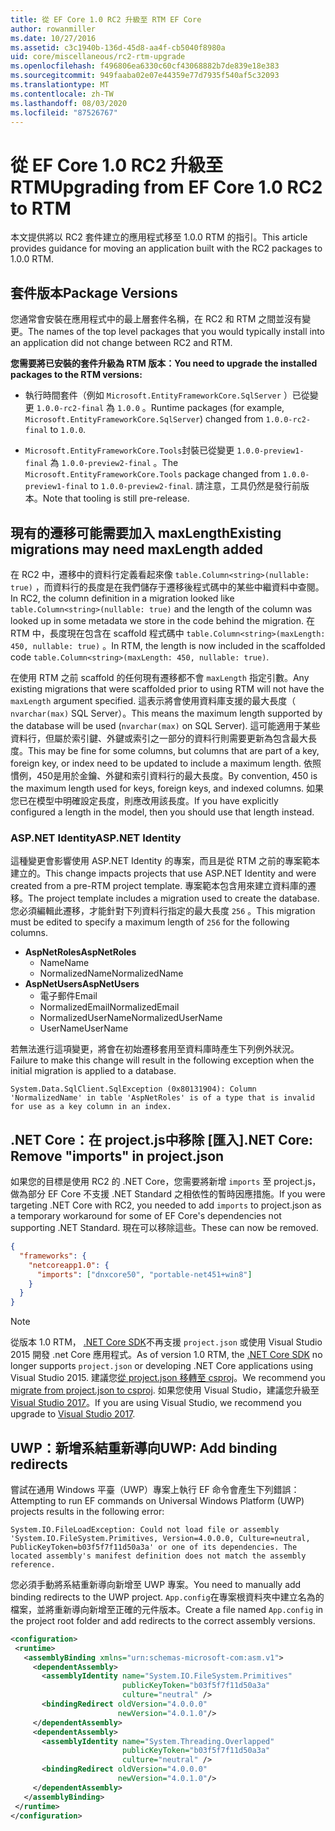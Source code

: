 ```yaml
---
title: 從 EF Core 1.0 RC2 升級至 RTM EF Core
author: rowanmiller
ms.date: 10/27/2016
ms.assetid: c3c1940b-136d-45d8-aa4f-cb5040f8980a
uid: core/miscellaneous/rc2-rtm-upgrade
ms.openlocfilehash: f496806ea6330c60cf43068882b7de839e18e383
ms.sourcegitcommit: 949faaba02e07e44359e77d7935f540af5c32093
ms.translationtype: MT
ms.contentlocale: zh-TW
ms.lasthandoff: 08/03/2020
ms.locfileid: "87526767"
---
```

# <a name="upgrading-from-ef-core-10-rc2-to-rtm"></a><span data-ttu-id="54e70-102">從 EF Core 1.0 RC2 升級至 RTM</span><span class="sxs-lookup"><span data-stu-id="54e70-102">Upgrading from EF Core 1.0 RC2 to RTM</span></span>

<span data-ttu-id="54e70-103">本文提供將以 RC2 套件建立的應用程式移至 1.0.0 RTM 的指引。</span><span class="sxs-lookup"><span data-stu-id="54e70-103">This article provides guidance for moving an application built with the RC2 packages to 1.0.0 RTM.</span></span>

## <a name="package-versions"></a><span data-ttu-id="54e70-104">套件版本</span><span class="sxs-lookup"><span data-stu-id="54e70-104">Package Versions</span></span>

<span data-ttu-id="54e70-105">您通常會安裝在應用程式中的最上層套件名稱，在 RC2 和 RTM 之間並沒有變更。</span><span class="sxs-lookup"><span data-stu-id="54e70-105">The names of the top level packages that you would typically install into an application did not change between RC2 and RTM.</span></span>

<span data-ttu-id="54e70-106">**您需要將已安裝的套件升級為 RTM 版本：**</span><span class="sxs-lookup"><span data-stu-id="54e70-106">**You need to upgrade the installed packages to the RTM versions:**</span></span>

* <span data-ttu-id="54e70-107">執行時間套件（例如 `Microsoft.EntityFrameworkCore.SqlServer` ）已從變更 `1.0.0-rc2-final` 為 `1.0.0` 。</span><span class="sxs-lookup"><span data-stu-id="54e70-107">Runtime packages (for example, `Microsoft.EntityFrameworkCore.SqlServer`) changed from `1.0.0-rc2-final` to `1.0.0`.</span></span>

* <span data-ttu-id="54e70-108">`Microsoft.EntityFrameworkCore.Tools`封裝已從變更 `1.0.0-preview1-final` 為 `1.0.0-preview2-final` 。</span><span class="sxs-lookup"><span data-stu-id="54e70-108">The `Microsoft.EntityFrameworkCore.Tools` package changed from `1.0.0-preview1-final` to `1.0.0-preview2-final`.</span></span> <span data-ttu-id="54e70-109">請注意，工具仍然是發行前版本。</span><span class="sxs-lookup"><span data-stu-id="54e70-109">Note that tooling is still pre-release.</span></span>

## <a name="existing-migrations-may-need-maxlength-added"></a><span data-ttu-id="54e70-110">現有的遷移可能需要加入 maxLength</span><span class="sxs-lookup"><span data-stu-id="54e70-110">Existing migrations may need maxLength added</span></span>

<span data-ttu-id="54e70-111">在 RC2 中，遷移中的資料行定義看起來像 `table.Column<string>(nullable: true)` ，而資料行的長度是在我們儲存于遷移後程式碼中的某些中繼資料中查閱。</span><span class="sxs-lookup"><span data-stu-id="54e70-111">In RC2, the column definition in a migration looked like `table.Column<string>(nullable: true)` and the length of the column was looked up in some metadata we store in the code behind the migration.</span></span> <span data-ttu-id="54e70-112">在 RTM 中，長度現在包含在 scaffold 程式碼中 `table.Column<string>(maxLength: 450, nullable: true)` 。</span><span class="sxs-lookup"><span data-stu-id="54e70-112">In RTM, the length is now included in the scaffolded code `table.Column<string>(maxLength: 450, nullable: true)`.</span></span>

<span data-ttu-id="54e70-113">在使用 RTM 之前 scaffold 的任何現有遷移都不會 `maxLength` 指定引數。</span><span class="sxs-lookup"><span data-stu-id="54e70-113">Any existing migrations that were scaffolded prior to using RTM will not have the `maxLength` argument specified.</span></span> <span data-ttu-id="54e70-114">這表示將會使用資料庫支援的最大長度（ `nvarchar(max)` SQL Server）。</span><span class="sxs-lookup"><span data-stu-id="54e70-114">This means the maximum length supported by the database will be used (`nvarchar(max)` on SQL Server).</span></span> <span data-ttu-id="54e70-115">這可能適用于某些資料行，但屬於索引鍵、外鍵或索引之一部分的資料行則需要更新為包含最大長度。</span><span class="sxs-lookup"><span data-stu-id="54e70-115">This may be fine for some columns, but columns that are part of a key, foreign key, or index need to be updated to include a maximum length.</span></span> <span data-ttu-id="54e70-116">依照慣例，450是用於金鑰、外鍵和索引資料行的最大長度。</span><span class="sxs-lookup"><span data-stu-id="54e70-116">By convention, 450 is the maximum length used for keys, foreign keys, and indexed columns.</span></span> <span data-ttu-id="54e70-117">如果您已在模型中明確設定長度，則應改用該長度。</span><span class="sxs-lookup"><span data-stu-id="54e70-117">If you have explicitly configured a length in the model, then you should use that length instead.</span></span>

### <a name="aspnet-identity"></a><span data-ttu-id="54e70-118">ASP.NET Identity</span><span class="sxs-lookup"><span data-stu-id="54e70-118">ASP.NET Identity</span></span>

<span data-ttu-id="54e70-119">這種變更會影響使用 ASP.NET Identity 的專案，而且是從 RTM 之前的專案範本建立的。</span><span class="sxs-lookup"><span data-stu-id="54e70-119">This change impacts projects that use ASP.NET Identity and were created from a pre-RTM project template.</span></span> <span data-ttu-id="54e70-120">專案範本包含用來建立資料庫的遷移。</span><span class="sxs-lookup"><span data-stu-id="54e70-120">The project template includes a migration used to create the database.</span></span> <span data-ttu-id="54e70-121">您必須編輯此遷移，才能針對下列資料行指定的最大長度 `256` 。</span><span class="sxs-lookup"><span data-stu-id="54e70-121">This migration must be edited to specify a maximum length of `256` for the following columns.</span></span>

* <span data-ttu-id="54e70-122">**AspNetRoles**</span><span class="sxs-lookup"><span data-stu-id="54e70-122">**AspNetRoles**</span></span>
  * <span data-ttu-id="54e70-123">Name</span><span class="sxs-lookup"><span data-stu-id="54e70-123">Name</span></span>
  * <span data-ttu-id="54e70-124">NormalizedName</span><span class="sxs-lookup"><span data-stu-id="54e70-124">NormalizedName</span></span>
* <span data-ttu-id="54e70-125">**AspNetUsers**</span><span class="sxs-lookup"><span data-stu-id="54e70-125">**AspNetUsers**</span></span>
  * <span data-ttu-id="54e70-126">電子郵件</span><span class="sxs-lookup"><span data-stu-id="54e70-126">Email</span></span>
  * <span data-ttu-id="54e70-127">NormalizedEmail</span><span class="sxs-lookup"><span data-stu-id="54e70-127">NormalizedEmail</span></span>
  * <span data-ttu-id="54e70-128">NormalizedUserName</span><span class="sxs-lookup"><span data-stu-id="54e70-128">NormalizedUserName</span></span>
  * <span data-ttu-id="54e70-129">UserName</span><span class="sxs-lookup"><span data-stu-id="54e70-129">UserName</span></span>

<span data-ttu-id="54e70-130">若無法進行這項變更，將會在初始遷移套用至資料庫時產生下列例外狀況。</span><span class="sxs-lookup"><span data-stu-id="54e70-130">Failure to make this change will result in the following exception when the initial migration is applied to a database.</span></span>

``` Console
System.Data.SqlClient.SqlException (0x80131904): Column 'NormalizedName' in table 'AspNetRoles' is of a type that is invalid for use as a key column in an index.
```

## <a name="net-core-remove-imports-in-projectjson"></a><span data-ttu-id="54e70-131">.NET Core：在 project.js中移除 [匯入]</span><span class="sxs-lookup"><span data-stu-id="54e70-131">.NET Core: Remove "imports" in project.json</span></span>

<span data-ttu-id="54e70-132">如果您的目標是使用 RC2 的 .NET Core，您需要將新增 `imports` 至 project.js，做為部分 EF Core 不支援 .NET Standard 之相依性的暫時因應措施。</span><span class="sxs-lookup"><span data-stu-id="54e70-132">If you were targeting .NET Core with RC2, you needed to add `imports` to project.json as a temporary workaround for some of EF Core's dependencies not supporting .NET Standard.</span></span> <span data-ttu-id="54e70-133">現在可以移除這些。</span><span class="sxs-lookup"><span data-stu-id="54e70-133">These can now be removed.</span></span>

``` json
{
  "frameworks": {
    "netcoreapp1.0": {
      "imports": ["dnxcore50", "portable-net451+win8"]
    }
  }
}
```

> [!NOTE]  
> <span data-ttu-id="54e70-134">從版本 1.0 RTM， [.NET Core SDK](https://www.microsoft.com/net/download/core)不再支援 `project.json` 或使用 Visual Studio 2015 開發 .net Core 應用程式。</span><span class="sxs-lookup"><span data-stu-id="54e70-134">As of version 1.0 RTM, the [.NET Core SDK](https://www.microsoft.com/net/download/core) no longer supports `project.json` or developing .NET Core applications using Visual Studio 2015.</span></span> <span data-ttu-id="54e70-135">建議您[從 project.json 移轉至 csproj](/dotnet/articles/core/migration/)。</span><span class="sxs-lookup"><span data-stu-id="54e70-135">We recommend you [migrate from project.json to csproj](/dotnet/articles/core/migration/).</span></span> <span data-ttu-id="54e70-136">如果您使用 Visual Studio，建議您升級至[Visual Studio 2017](https://www.visualstudio.com/downloads/)。</span><span class="sxs-lookup"><span data-stu-id="54e70-136">If you are using Visual Studio, we recommend you upgrade to [Visual Studio 2017](https://www.visualstudio.com/downloads/).</span></span>

## <a name="uwp-add-binding-redirects"></a><span data-ttu-id="54e70-137">UWP：新增系結重新導向</span><span class="sxs-lookup"><span data-stu-id="54e70-137">UWP: Add binding redirects</span></span>

<span data-ttu-id="54e70-138">嘗試在通用 Windows 平臺（UWP）專案上執行 EF 命令會產生下列錯誤：</span><span class="sxs-lookup"><span data-stu-id="54e70-138">Attempting to run EF commands on Universal Windows Platform (UWP) projects results in the following error:</span></span>

```output
System.IO.FileLoadException: Could not load file or assembly 'System.IO.FileSystem.Primitives, Version=4.0.0.0, Culture=neutral, PublicKeyToken=b03f5f7f11d50a3a' or one of its dependencies. The located assembly's manifest definition does not match the assembly reference.
```

<span data-ttu-id="54e70-139">您必須手動將系結重新導向新增至 UWP 專案。</span><span class="sxs-lookup"><span data-stu-id="54e70-139">You need to manually add binding redirects to the UWP project.</span></span> <span data-ttu-id="54e70-140">`App.config`在專案根資料夾中建立名為的檔案，並將重新導向新增至正確的元件版本。</span><span class="sxs-lookup"><span data-stu-id="54e70-140">Create a file named `App.config` in the project root folder and add redirects to the correct assembly versions.</span></span>

```xml
<configuration>
 <runtime>
   <assemblyBinding xmlns="urn:schemas-microsoft-com:asm.v1">
     <dependentAssembly>
       <assemblyIdentity name="System.IO.FileSystem.Primitives"
                         publicKeyToken="b03f5f7f11d50a3a"
                         culture="neutral" />
       <bindingRedirect oldVersion="4.0.0.0"
                        newVersion="4.0.1.0"/>
     </dependentAssembly>
     <dependentAssembly>
       <assemblyIdentity name="System.Threading.Overlapped"
                         publicKeyToken="b03f5f7f11d50a3a"
                         culture="neutral" />
       <bindingRedirect oldVersion="4.0.0.0"
                        newVersion="4.0.1.0"/>
     </dependentAssembly>
   </assemblyBinding>
 </runtime>
</configuration>
```
